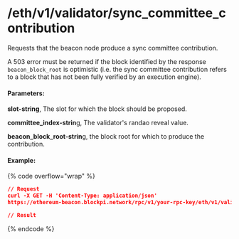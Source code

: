 # /eth/v1/validator/sync\_committee\_contribution

Requests that the beacon node produce a sync committee contribution.

A 503 error must be returned if the block identified by the response `beacon_block_root` is optimistic (i.e. the sync committee contribution refers to a block that has not been fully verified by an execution engine).

#### Parameters:

**slot-string**, The slot for which the block should be proposed.

**committee\_index-strin**g, The validator's randao reveal value.

**beacon\_block\_root-strin**g, the block root for which to produce the contribution.

#### Example:

{% code overflow="wrap" %}
```json
// Request
curl -X GET -H 'Content-Type: application/json' 
https://ethereum-beacon.blockpi.network/rpc/v1/your-rpc-key/eth/v1/validator/sync_committee_contribution?slot=1&subcommittee_index=1&beacon_block_root=0xcf8e0d4e9587369b2301d0790347320302cc0943d5a1884560367e8208d920f2

// Result

```
{% endcode %}
